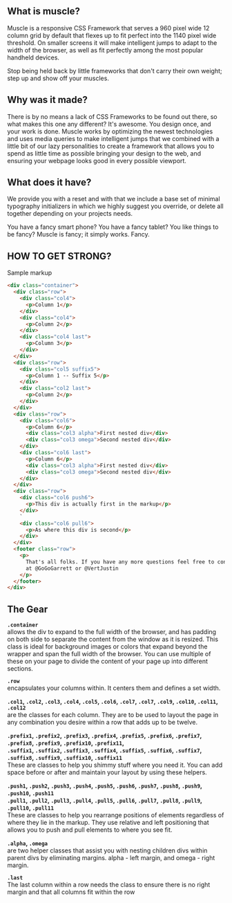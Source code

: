 ## What is muscle?

Muscle is a responsive CSS Framework that serves a 960 pixel wide 12 column grid by default that flexes up to fit perfect into the 1140 pixel wide threshold. On smaller screens it will make intelligent jumps to adapt to the width of the browser, as well as fit perfectly among the most popular handheld devices.

Stop being held back by little frameworks that don't carry their own weight; step up and show off your muscles.

## Why was it made?

There is by no means a lack of CSS Frameworks to be found out there, so what makes this one any different? It's awesome. You design once, and your work is done. Muscle works by optimizing the newest technologies and uses media queries to make intelligent jumps that we combined with a little bit of our lazy personalities to create a framework that allows you to spend as little time as possible bringing your design to the web, and ensuring your webpage looks good in every possible viewport.

## What does it have?

We provide you with a reset and with that we include a base set of minimal typography initializers in which we highly suggest you override, or delete all together depending on your projects needs.

You have a fancy smart phone? You have a fancy tablet? You like things to be fancy? Muscle is fancy; it simply works. Fancy.

## HOW TO GET STRONG?

Sample markup

```html
<div class="container">
  <div class="row">
    <div class="col4">
      <p>Column 1</p>
    </div>
    <div class="col4">
      <p>Column 2</p>
    </div>
    <div class="col4 last">
      <p>Column 3</p>
    </div>
  </div>
  <div class="row">
    <div class="col5 suffix5">
      <p>Column 1 -- Suffix 5</p>
    </div>
    <div class="col2 last">
      <p>Column 2</p>
    </div>
  </div>
  <div class="row">
    <div class="col6">
      <p>Column 6</p>
      <div class="col3 alpha">First nested div</div>
      <div class="col3 omega">Second nested div</div>
    </div>
    <div class="col6 last">
      <p>Column 6</p>
      <div class="col3 alpha">First nested div</div>
      <div class="col3 omega">Second nested div</div>
    </div>
  </div>
  <div class="row">
    <div class="col6 push6">
      <p>This div is actually first in the markup</p>
    </div>
    `
    <div class="col6 pull6">
      <p>As where this div is second</p>
    </div>
  </div>
  <footer class="row">
    <p>
      That's all folks. If you have any more questions feel free to contact us
      at @GoGoGarrett or @VertJustin
    </p>
  </footer>
</div>
```

## The Gear

**`.container`**<br>
allows the div to expand to the full width of the browser, and has padding on both side to separate the content from the window as it is resized. This class is ideal for background images or colors that expand beyond the wrapper and span the full width of the browser. You can use multiple of these on your page to divide the content of your page up into different sections.

**`.row`**<br>
encapsulates your columns within. It centers them and defines a set width.

**`.col1`, `.col2`, `.col3`, `.col4`, `.col5`, `.col6`, `.col7`, `.col7`, `.col9`, `.col10`, `.col11`, `.col12`**<br>
are the classes for each column. They are to be used to layout the page in any combination you desire within a row that adds up to be twelve.

**`.prefix1`, `.prefix2`, `.prefix3`, `.prefix4`, `.prefix5`, `.prefix6`, `.prefix7`, `.prefix8`, `.prefix9`, `.prefix10`, `.prefix11`,**<br>
**`.suffix1`, `.suffix2`, `.suffix3`, `.suffix4`, `.suffix5`, `.suffix6`, `.suffix7`, `.suffix8`, `.suffix9`, `.suffix10`, `.suffix11`**<br>
These are classes to help you shimmy stuff where you need it. You can add space before or after and maintain your layout by using these helpers.

**`.push1`, `.push2`, `.push3`, `.push4`, `.push5`, `.push6`, `.push7`, `.push8`, `.push9`, `.push10`, `.push11`**<br>
**`.pull1`, `.pull2`, `.pull3`, `.pull4`, `.pull5`, `.pull6`, `.pull7`, `.pull8`, `.pull9`, `.pull10`, `.pull11`**<br>
These are classes to help you rearrange positions of elements regardless of where they lie in the markup. They use relative and left positioning that allows you to push and pull elements to where you see fit.

**`.alpha`, `.omega`**<br>
are two helper classes that assist you with nesting children divs within parent divs by eliminating margins. alpha - left margin, and omega - right margin.

**`.last`**<br>
The last column within a row needs the class to ensure there is no right margin and that all columns fit within the row
